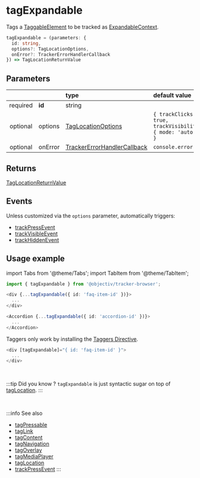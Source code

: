 # tagExpandable

Tags a [TaggableElement](/tracking/api-reference/definitions/TaggableElement.md) to be tracked as [ExpandableContext](/taxonomy/reference/location-contexts/ExpandableContext.md).

```typescript
tagExpandable = (parameters: {
  id: string,
  options?: TagLocationOptions,
  onError?: TrackerErrorHandlerCallback
}) => TagLocationReturnValue
```

## Parameters
|          |         | type                                                                                              | default value
| :-:      | :--     | :--                                                                                               | :--           
| required | **id**  | string                                                                                            |
| optional | options | [TagLocationOptions](/tracking/api-reference/definitions/TagLocationOptions.md)                   | `{ trackClicks: true, trackVisibility: { mode: 'auto' } }`
| optional | onError | [TrackerErrorHandlerCallback](/tracking/api-reference/definitions/TrackerErrorHandlerCallback.md) | `console.error`

## Returns
[TagLocationReturnValue](/tracking/api-reference/definitions/TagLocationReturnValue.md)

## Events
Unless customized via the `options` parameter, automatically triggers:

- [trackPressEvent](/tracking/api-reference/eventTrackers/trackPressEvent.md)
- [trackVisibleEvent](/tracking/api-reference/eventTrackers/trackVisibleEvent.md)
- [trackHiddenEvent](/tracking/api-reference/eventTrackers/trackHiddenEvent.md)

## Usage example

import Tabs from '@theme/Tabs';
import TabItem from '@theme/TabItem';

<Tabs>
  <TabItem value="react" label="React" default>

```typescript jsx
import { tagExpandable } from '@objectiv/tracker-browser';
```

```typescript jsx
<div {...tagExpandable({ id: 'faq-item-id' })}>
  ...
</div>
```

```typescript jsx
<Accordion {...tagExpandable({ id: 'accordion-id' })}>
  ...
</Accordion>
```

  </TabItem>
  <TabItem value="angular" label="Angular">

Taggers only work by installing the [Taggers Directive](/tracking/how-to-guides/angular/getting-started.md#optional---configure-taggers-directive).

```typescript jsx
<div [tagExpandable]="{ id: 'faq-item-id' }">
  ...
</div>
```

  </TabItem>
</Tabs>

<br />

:::tip Did you know ?
`tagExpandable` is just syntactic sugar on top of [tagLocation](/tracking/api-reference/locationTaggers/tagLocation.md).
:::

<br />


:::info See also
- [tagPressable](/tracking/api-reference/locationTaggers/tagPressable.md)
- [tagLink](/tracking/api-reference/locationTaggers/tagLink.md)
- [tagContent](/tracking/api-reference/locationTaggers/tagContent.md)
- [tagNavigation](/tracking/api-reference/locationTaggers/tagNavigation.md)
- [tagOverlay](/tracking/api-reference/locationTaggers/tagOverlay.md)
- [tagMediaPlayer](/tracking/api-reference/locationTaggers/tagMediaPlayer.md)
- [tagLocation](/tracking/api-reference/locationTaggers/tagLocation.md)
- [trackPressEvent](/tracking/api-reference/eventTrackers/trackPressEvent.md)
:::
